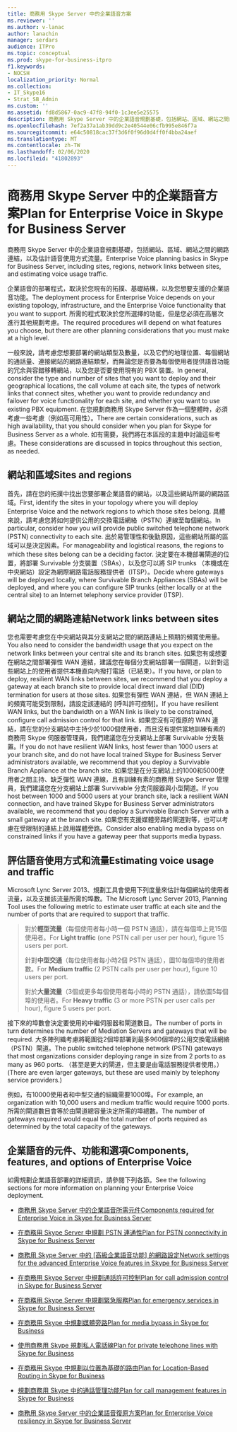 ```yaml
---
title: 商務用 Skype Server 中的企業語音方案
ms.reviewer: ''
ms.author: v-lanac
author: lanachin
manager: serdars
audience: ITPro
ms.topic: conceptual
ms.prod: skype-for-business-itpro
f1.keywords:
- NOCSH
localization_priority: Normal
ms.collection:
- IT_Skype16
- Strat_SB_Admin
ms.custom: ''
ms.assetid: fd8d5867-0ac9-47f8-94f0-1c3ee5e25575
description: 商務用 Skype Server 中的企業語音規劃基礎，包括網站、區域、網站之間的網路連結，以及估計語音使用方式流量。
ms.openlocfilehash: 7ef2a37a1ab39dd9c2e40544e06cfb995e846f7a
ms.sourcegitcommit: e64c50818cac37f3d6f0f96d0d4ff0f4bba24aef
ms.translationtype: MT
ms.contentlocale: zh-TW
ms.lasthandoff: 02/06/2020
ms.locfileid: "41802893"
---
```

# <a name="plan-for-enterprise-voice-in-skype-for-business-server"></a><span data-ttu-id="55d8e-103">商務用 Skype Server 中的企業語音方案</span><span class="sxs-lookup"><span data-stu-id="55d8e-103">Plan for Enterprise Voice in Skype for Business Server</span></span>
 
<span data-ttu-id="55d8e-104">商務用 Skype Server 中的企業語音規劃基礎，包括網站、區域、網站之間的網路連結，以及估計語音使用方式流量。</span><span class="sxs-lookup"><span data-stu-id="55d8e-104">Enterprise Voice planning basics in Skype for Business Server, including sites, regions, network links between sites, and estimating voice usage traffic.</span></span>
  
<span data-ttu-id="55d8e-105">企業語音的部署程式，取決於您現有的拓撲、基礎結構，以及您想要支援的企業語音功能。</span><span class="sxs-lookup"><span data-stu-id="55d8e-105">The deployment process for Enterprise Voice depends on your existing topology, infrastructure, and the Enterprise Voice functionality that you want to support.</span></span> <span data-ttu-id="55d8e-106">所需的程式取決於您所選擇的功能，但是您必須在高層次進行其他規劃考慮。</span><span class="sxs-lookup"><span data-stu-id="55d8e-106">The required procedures will depend on what features you choose, but there are other planning considerations that you must make at a high level.</span></span>
  
<span data-ttu-id="55d8e-107">一般來說，請考慮您想要部署的網站類型及數量，以及它們的地理位置、每個網站的通話量、連接網站的網路連結類型，而無論您是否要為每個使用者提供語音功能的冗余與容錯移轉網站，以及您是否要使用現有的 PBX 裝置。</span><span class="sxs-lookup"><span data-stu-id="55d8e-107">In general, consider the type and number of sites that you want to deploy and their geographical locations, the call volume at each site, the types of network links that connect sites, whether you want to provide redundancy and failover for voice functionality for each site, and whether you want to use existing PBX equipment.</span></span> <span data-ttu-id="55d8e-108">在您規劃商務用 Skype Server 作為一個整體時，必須考慮一些考慮（例如高可用性）。</span><span class="sxs-lookup"><span data-stu-id="55d8e-108">There are certain considerations, such as high availability, that you should consider when you plan for Skype for Business Server as a whole.</span></span> <span data-ttu-id="55d8e-109">如有需要，我們將在本區段的主題中討論這些考慮。</span><span class="sxs-lookup"><span data-stu-id="55d8e-109">These considerations are discussed in topics throughout this section, as needed.</span></span>
  
## <a name="sites-and-regions"></a><span data-ttu-id="55d8e-110">網站和區域</span><span class="sxs-lookup"><span data-stu-id="55d8e-110">Sites and regions</span></span>

<span data-ttu-id="55d8e-111">首先，請在您的拓撲中找出您要部署企業語音的網站，以及這些網站所屬的網路區域。</span><span class="sxs-lookup"><span data-stu-id="55d8e-111">First, identify the sites in your topology where you will deploy Enterprise Voice and the network regions to which those sites belong.</span></span> <span data-ttu-id="55d8e-112">具體來說，請考慮您將如何提供公用的交換電話網絡（PSTN）連線至每個網站。</span><span class="sxs-lookup"><span data-stu-id="55d8e-112">In particular, consider how you will provide public switched telephone network (PSTN) connectivity to each site.</span></span> <span data-ttu-id="55d8e-113">出於易管理性和後勤原因，這些網站所屬的區域可以是決定因素。</span><span class="sxs-lookup"><span data-stu-id="55d8e-113">For manageability and logistical reasons, the regions to which these sites belong can be a deciding factor.</span></span> <span data-ttu-id="55d8e-114">決定要在本機部署閘道的位置，將部署 Survivable 分支裝置（SBAs），以及您可以將 SIP trunks （本機或在中央網站）設定為網際網路電話服務提供者（ITSP）。</span><span class="sxs-lookup"><span data-stu-id="55d8e-114">Decide where gateways will be deployed locally, where Survivable Branch Appliances (SBAs) will be deployed, and where you can configure SIP trunks (either locally or at the central site) to an Internet telephony service provider (ITSP).</span></span>
  
## <a name="network-links-between-sites"></a><span data-ttu-id="55d8e-115">網站之間的網路連結</span><span class="sxs-lookup"><span data-stu-id="55d8e-115">Network links between sites</span></span>

<span data-ttu-id="55d8e-116">您也需要考慮您在中央網站與其分支網站之間的網路連結上預期的頻寬使用量。</span><span class="sxs-lookup"><span data-stu-id="55d8e-116">You also need to consider the bandwidth usage that you expect on the network links between your central site and its branch sites.</span></span> <span data-ttu-id="55d8e-117">如果您有或想要在網站之間部署彈性 WAN 連結，建議您在每個分支網站部署一個閘道，以針對這些網站上的使用者提供本機直向內撥打電話（已結束）。</span><span class="sxs-lookup"><span data-stu-id="55d8e-117">If you have, or plan to deploy, resilient WAN links between sites, we recommend that you deploy a gateway at each branch site to provide local direct inward dial (DID) termination for users at those sites.</span></span> <span data-ttu-id="55d8e-118">如果您有彈性 WAN 連結，但 WAN 連結上的頻寬可能受到限制，請設定該連結的 [呼叫許可控制]。</span><span class="sxs-lookup"><span data-stu-id="55d8e-118">If you have resilient WAN links, but the bandwidth on a WAN link is likely to be constrained, configure call admission control for that link.</span></span> <span data-ttu-id="55d8e-119">如果您沒有可復原的 WAN 連結，請在您的分支網站中主持少於1000個使用者，而且沒有提供當地訓練有素的商務用 Skype 伺服器管理員，我們建議您在分支網站上部署 Survivable 分支裝置。</span><span class="sxs-lookup"><span data-stu-id="55d8e-119">If you do not have resilient WAN links, host fewer than 1000 users at your branch site, and do not have local trained Skype for Business Server administrators available, we recommend that you deploy a Survivable Branch Appliance at the branch site.</span></span> <span data-ttu-id="55d8e-120">如果您是在分支網站上的1000和5000使用者之間主持、缺乏彈性 WAN 連線，且有訓練有素的商務用 Skype Server 管理員，我們建議您在分支網站上部署 Survivable 分支伺服器與小型閘道。</span><span class="sxs-lookup"><span data-stu-id="55d8e-120">If you host between 1000 and 5000 users at your branch site, lack a resilient WAN connection, and have trained Skype for Business Server administrators available, we recommend that you deploy a Survivable Branch Server with a small gateway at the branch site.</span></span> <span data-ttu-id="55d8e-121">如果您有支援媒體旁路的閘道對等，也可以考慮在受限制的連結上啟用媒體旁路。</span><span class="sxs-lookup"><span data-stu-id="55d8e-121">Consider also enabling media bypass on constrained links if you have a gateway peer that supports media bypass.</span></span>
  
## <a name="estimating-voice-usage-and-traffic"></a><span data-ttu-id="55d8e-122">評估語音使用方式和流量</span><span class="sxs-lookup"><span data-stu-id="55d8e-122">Estimating voice usage and traffic</span></span>

<span data-ttu-id="55d8e-123">Microsoft Lync Server 2013、規劃工具會使用下列度量來估計每個網站的使用者流量，以及支援該流量所需的埠數。</span><span class="sxs-lookup"><span data-stu-id="55d8e-123">The Microsoft Lync Server 2013, Planning Tool uses the following metric to estimate user traffic at each site and the number of ports that are required to support that traffic.</span></span>
  
> <span data-ttu-id="55d8e-124">對於**輕型流量**（每個使用者每小時一個 PSTN 通話），請在每個埠上見15個使用者。</span><span class="sxs-lookup"><span data-stu-id="55d8e-124">For **Light traffic** (one PSTN call per user per hour), figure 15 users per port.</span></span>
> 
> <span data-ttu-id="55d8e-125">針對**中型交通**（每位使用者每小時2個 PSTN 通話），圖10每個埠的使用者數。</span><span class="sxs-lookup"><span data-stu-id="55d8e-125">For **Medium traffic** (2 PSTN calls per user per hour), figure 10 users per port.</span></span>
> 
> <span data-ttu-id="55d8e-126">對於**大量流量**（3個或更多每個使用者每小時的 PSTN 通話），請依圖5每個埠的使用者。</span><span class="sxs-lookup"><span data-stu-id="55d8e-126">For **Heavy traffic** (3 or more PSTN per user calls per hour), figure 5 users per port.</span></span>
    
<span data-ttu-id="55d8e-127">接下來的埠數會決定要使用的中繼伺服器和閘道數目。</span><span class="sxs-lookup"><span data-stu-id="55d8e-127">The number of ports in turn determines the number of Mediation Servers and gateways that will be required.</span></span> <span data-ttu-id="55d8e-128">大多陣列織考慮將範圍從2個埠部署到最多960個埠的公用交換電話網絡（PSTN）閘道。</span><span class="sxs-lookup"><span data-stu-id="55d8e-128">The public switched telephone network (PSTN) gateways that most organizations consider deploying range in size from 2 ports to as many as 960 ports.</span></span> <span data-ttu-id="55d8e-129">（甚至是更大的閘道，但主要是由電話服務提供者使用。）</span><span class="sxs-lookup"><span data-stu-id="55d8e-129">(There are even larger gateways, but these are used mainly by telephony service providers.)</span></span>
  
<span data-ttu-id="55d8e-130">例如，有10000使用者和中型交通的組織需要1000埠。</span><span class="sxs-lookup"><span data-stu-id="55d8e-130">For example, an organization with 10,000 users and medium traffic would require 1000 ports.</span></span> <span data-ttu-id="55d8e-131">所需的閘道數目會等於由閘道總容量決定所需的埠總數。</span><span class="sxs-lookup"><span data-stu-id="55d8e-131">The number of gateways required would equal the total number of ports required as determined by the total capacity of the gateways.</span></span>
  
## <a name="components-features-and-options-of-enterprise-voice"></a><span data-ttu-id="55d8e-132">企業語音的元件、功能和選項</span><span class="sxs-lookup"><span data-stu-id="55d8e-132">Components, features, and options of Enterprise Voice</span></span>

<span data-ttu-id="55d8e-133">如需規劃企業語音部署的詳細資訊，請參閱下列各節。</span><span class="sxs-lookup"><span data-stu-id="55d8e-133">See the following sections for more information on planning your Enterprise Voice deployment.</span></span>
  
- [<span data-ttu-id="55d8e-134">商務用 Skype Server 中的企業語音所需元件</span><span class="sxs-lookup"><span data-stu-id="55d8e-134">Components required for Enterprise Voice in Skype for Business Server</span></span>](components-required-for-enterprise-voice.md)
    
- [<span data-ttu-id="55d8e-135">在商務用 Skype Server 中規劃 PSTN 連通性</span><span class="sxs-lookup"><span data-stu-id="55d8e-135">Plan for PSTN connectivity in Skype for Business Server</span></span>](pstn-connectivity-0.md)
    
- <span data-ttu-id="55d8e-136">[商務用 Skype Server 中的 [高級企業語音功能] 的網路設定](network-settings-for-advanced-features.md)</span><span class="sxs-lookup"><span data-stu-id="55d8e-136">[Network settings for the advanced Enterprise Voice features in Skype for Business Server](network-settings-for-advanced-features.md)</span></span>
    
- [<span data-ttu-id="55d8e-137">在商務用 Skype Server 中規劃通話許可控制</span><span class="sxs-lookup"><span data-stu-id="55d8e-137">Plan for call admission control in Skype for Business Server</span></span>](call-admission-control.md)
    
- [<span data-ttu-id="55d8e-138">在商務用 Skype Server 中規劃緊急服務</span><span class="sxs-lookup"><span data-stu-id="55d8e-138">Plan for emergency services in Skype for Business Server</span></span>](emergency-services.md)
    
- [<span data-ttu-id="55d8e-139">在商務用 Skype 中規劃媒體旁路</span><span class="sxs-lookup"><span data-stu-id="55d8e-139">Plan for media bypass in Skype for Business</span></span>](media-bypass.md)
    
- [<span data-ttu-id="55d8e-140">使用商務用 Skype 規劃私人電話線</span><span class="sxs-lookup"><span data-stu-id="55d8e-140">Plan for private telephone lines with Skype for Business</span></span>](private-telephone-lines.md)
    
- [<span data-ttu-id="55d8e-141">在商務用 Skype 中規劃以位置為基礎的路由</span><span class="sxs-lookup"><span data-stu-id="55d8e-141">Plan for Location-Based Routing in Skype for Business</span></span>](location-based-routing.md)
    
- [<span data-ttu-id="55d8e-142">規劃商務用 Skype 中的通話管理功能</span><span class="sxs-lookup"><span data-stu-id="55d8e-142">Plan for call management features in Skype for Business</span></span>](call-management-features.md)
    
- [<span data-ttu-id="55d8e-143">商務用 Skype Server 中的企業語音復原方案</span><span class="sxs-lookup"><span data-stu-id="55d8e-143">Plan for Enterprise Voice resiliency in Skype for Business Server</span></span>](enterprise-voice-resiliency.md)
    

